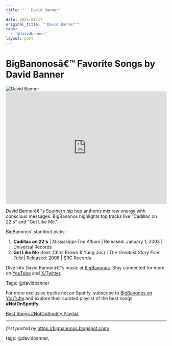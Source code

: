 ```yaml
---
title: "' 'David Banner'
'"
date: 2025-01-17
original_title: "'David Banner'"
tags:
  - '@davidbanner'
layout: post
---
```

<!-- Title of the Post -->
<h1 >BigBanonosâ€™ Favorite Songs by David Banner</h1> <!-- Featured Image -->
<div > <img src="https://i.scdn.co/image/ab67616d0000b2736108ad24118cd8aa15de56e9" alt="David Banner">
</div> <!-- Spotify Embed -->
<div > <iframe src="https://open.spotify.com/embed/playlist/3TM1Kj4rYgFIjGUc8re3PW?utm_source=generator" width="100%" height="352" frameBorder="0" allowfullscreen="" allow="autoplay; clipboard-write; encrypted-media; fullscreen; picture-in-picture" loading="lazy"></iframe>
</div> <!-- Introductory Text -->
<p >David Bannerâ€™s Southern hip hop anthems mix raw energy with conscious messages. BigBanonos highlights top tracks like "Cadillac on 22's" and "Get Like Me."</p> <!-- Song Highlights -->
<div > <p>BigBanonos' standout picks:</p> <ol> <li><strong>Cadillac on 22's</strong> | <em>Mississippi-The Album</em> | Released: January 1, 2003 | Universal Records</li> <li><strong>Get Like Me</strong> (feat. Chris Brown & Yung Joc) | <em>The Greatest Story Ever Told</em> | Released: 2008 | SRC Records</li> </ol>
</div> <!-- Footer Links -->
<div > <p>Dive into David Bannerâ€™s music at <a href="https://bigbanonos.blogspot.com/" target="_blank">BigBanonos</a>. Stay connected for more on <a href="https://www.youtube.com/@BigBanonos" target="_blank">YouTube</a> and <a href="https://x.com/bigbanonos" target="_blank">X/Twitter</a>.</p>
</div> <!-- Tags -->
<p >Tags: @davidbanner</p>


<!--Subscribe and Playlist Links-->
<div>
    <p>For more exclusive tracks not on Spotify, subscribe to <a href="https://www.youtube.com/@BigBanonos" target="_blank">BigBanonos on YouTube</a> and explore their curated playlist of the best songs <strong>#NotOnSpotify</strong>.</p>
    <p><a href="https://www.youtube.com/playlist?list=PLtuNtuTatqI0kFahUCbtbfenC_ET5O_tr" target="_blank">Best Songs #NotOnSpotify Playlist<br /></a></p></div>

<hr />

<p><em>first posted by</em> <a href="https://bigbanonos.blogspot.com/" rel="noopener" target="_new">https://bigbanonos.blogspot.com/</a></p>

<p>tags: @davidbanner,</p>
